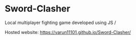 # Sword-Clasher
 Local multiplayer fighting game developed using JS /
 
 Hosted website: https://varun11101.github.io/Sword-Clasher/
